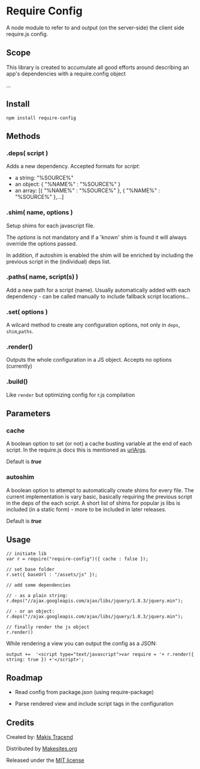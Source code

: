 
# Require Config

A node module to refer to and output (on the server-side) the client side require.js config.

## Scope

This library is created to accumulate all good efforts around describing an app's dependencies with a require.config object

...

## Install

```
npm install require-config
```

## Methods

### .deps( script )

Adds a new dependency. Accepted formats for _script_:
* a string: 		"%SOURCE%"
* an object: 	{ "%NAME%" : "%SOURCE%" }
* an array: 	[{ "%NAME%" : "%SOURCE%" }, { "%NAME%" : "%SOURCE%" },...]


### .shim( name, options )

Setup shims for each javascript file.

The _options_ is not mandatory and if a 'known' shim is found it will always override the options passed.

In addition, if autoshim is enabled the shim will be enriched by including the previous script in the (individual) deps list.


### .paths( name, script(s) )

Add a new path for a script (name). Usually automatically added with each dependency - can be called manually to include fallback script locations...


### .set( options )

A wilcard method to create any configuration options, not only in ```deps```, ```shim```,```paths```.


### .render()

Outputs the whole configuration in a JS object. Accepts no options (currently)


### .build()

Like ```render``` but optimizing config for r.js compilation


## Parameters

### cache

A boolean option to set (or not) a cache busting variable at the end of each script. In the require.js docs this is mentioned as [urlArgs](http://requirejs.org/docs/api.html#config-urlArgs).

Default is ***true***

### autoshim

A boolean option to attempt to automatically create shims for every file. The current implementation is vary basic, basically requiring the previous script in the deps of the each script. A short list of shims for popular js libs is included (in a static form) - more to be included in later releases.

Default is ***true***


## Usage

```
// initiate lib
var r = require("require-config")({ cache : false });

// set base folder
r.set({ baseUrl : "/assets/js" });

// add some dependencies

// - as a plain string:
r.deps("//ajax.googleapis.com/ajax/libs/jquery/1.8.3/jquery.min");

// - or an object:
r.deps("//ajax.googleapis.com/ajax/libs/jquery/1.8.3/jquery.min");

// finally render the js object
r.render()

```

While rendering a view you can output the config as a JSON:
```
output +=  '<script type="text/javascript">var require = '+ r.render({ string: true }) +'</script>';
```

## Roadmap

* Read config from package.json (using require-package)

* Parse rendered view and include script tags in the configuration


## Credits

Created by: [Makis Tracend](http://github.com/tracend)

Distributed by [Makesites.org](http://makesites.org/)

Released under the [MIT license](http://makesites.org/licenses/MIT)

